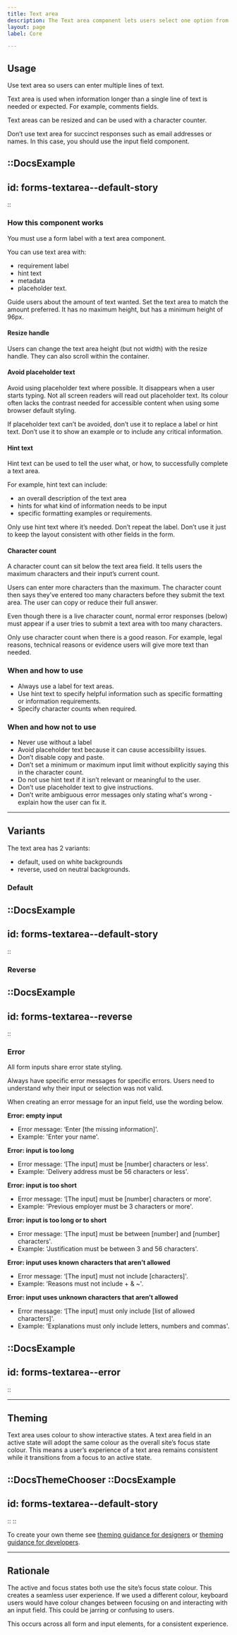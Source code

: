 ```yaml
---
title: Text area
description: The Text area component lets users select one option from a list.
layout: page
label: Core

---
```


## Usage

Use text area so users can enter multiple lines of text.

Text area is used when information longer than a single line of text is needed or expected. For example, comments fields.

Text areas can be resized and can be used with a character counter. 

Don’t use text area for succinct responses such as email addresses or names. In this case, you should use the input field component.

::DocsExample
---
id: forms-textarea--default-story
---
::

### How this component works

You must use a form label with a text area component.

You can use text area with:

- requirement label
- hint text
- metadata
- placeholder text.

Guide users about the amount of text wanted. Set the text area to match the amount preferred. It has no maximum height, but has a minimum height of 96px.

#### Resize handle

Users can change the text area height (but not width) with the resize handle. They can also scroll within the container.

#### Avoid placeholder text

Avoid using placeholder text where possible. It disappears when a user starts typing. Not all screen readers will read out placeholder text. Its colour often lacks the contrast needed for accessible content when using some browser default styling.

If placeholder text can’t be avoided, don’t use it to replace a label or hint text. Don’t use it to show an example or to include any critical information.

#### Hint text 

Hint text can be used to tell the user what, or how, to successfully complete a text area.

For example, hint text can include:

- an overall description of the text area
- hints for what kind of information needs to be input
- specific formatting examples or requirements.

Only use hint text where it’s needed. Don’t repeat the label. Don’t use it just to keep the layout consistent with other fields in the form.

#### Character count

A character count can sit below the text area field. It tells users the maximum characters and their input’s current count.

Users can enter more characters than the maximum. The character count then says they’ve entered too many characters before they submit the text area. The user can copy or reduce their full answer.

Even though there is a live character count, normal error responses (below) must appear if a user tries to submit a text area with too many characters.

Only use character count when there is a good reason. For example, legal reasons, technical reasons or evidence users will give more text than needed.

### When and how to use

- Always use a label for text areas.
- Use hint text to specify helpful information such as specific formatting or information requirements.
- Specify character counts when required.

### When and how not to use

- Never use without a label
- Avoid placeholder text because it can cause accessibility issues.
- Don’t disable copy and paste.
- Don’t set a minimum or maximum input limit without explicitly saying this in the character count.
- Do not use hint text if it isn’t relevant or meaningful to the user.
- Don’t use placeholder text to give instructions.
- Don’t write ambiguous error messages only stating what's wrong - explain how the user can fix it.

---

## Variants

The text area has 2 variants:

- default, used on white backgrounds
- reverse, used on neutral backgrounds.

### Default

::DocsExample
---
id: forms-textarea--default-story
---
::

### Reverse

::DocsExample
---
id: forms-textarea--reverse
---
::

### Error

All form inputs share error state styling.

Always have specific error messages for specific errors. Users need to understand why their input or selection was not valid.

When creating an error message for an input field, use the wording below.

**Error: empty input**

- Error message: ‘Enter \[the missing information\]'.
- Example: 'Enter your name'.

**Error: input is too long**

- Error message: ‘\[The input\] must be \[number\] characters or less'.
- Example: 'Delivery address must be 56 characters or less'.

**Error: input is too short**

- Error message: ‘\[The input\] must be \[number\] characters or more'.
- Example: 'Previous employer must be 3 characters or more'.

**Error: input is too long or to short**

- Error message: ‘\[The input\] must be between \[number\] and \[number\] characters'.
- Example: 'Justification must be between 3 and 56 characters'.

**Error: input uses known characters that aren’t allowed**

- Error message: ‘\[The input\] must not include \[characters\]'.
- Example: ‘Reasons must not include + & ~'.

**Error: input uses unknown characters that aren’t allowed**

- Error message: ‘\[The input\] must only include \[list of allowed characters\]'.
- Example: ‘Explanations must only include letters, numbers and commas'.

::DocsExample
---
id: forms-textarea--error
---
::

---

## Theming

Text area uses colour to show interactive states. A text area field in an active state will adopt the same colour as the overall site’s focus state colour. This means a user’s experience of a text area remains consistent while it transitions from a focus to an active state.

::DocsThemeChooser
  ::DocsExample
  ---
  id: forms-textarea--default-story
  ---
  ::
::

To create your own theme see [theming guidance for designers]() or [theming guidance for developers]().

---

## Rationale

The active and focus states both use the site’s focus state colour. This creates a seamless user experience. If we used a different colour, keyboard users would have colour changes between focusing on and interacting with an input field. This could be jarring or confusing to users.

This occurs across all form and input elements, for a consistent experience. 
